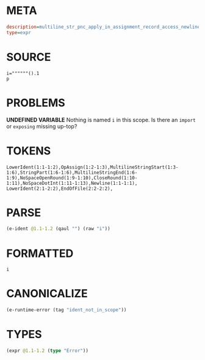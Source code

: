 # META
~~~ini
description=multiline_str_pnc_apply_in_assignment_record_access_newline
type=expr
~~~
# SOURCE
~~~roc
i=""""""().1
p
~~~
# PROBLEMS
**UNDEFINED VARIABLE**
Nothing is named `i` in this scope.
Is there an `import` or `exposing` missing up-top?

# TOKENS
~~~zig
LowerIdent(1:1-1:2),OpAssign(1:2-1:3),MultilineStringStart(1:3-1:6),StringPart(1:6-1:6),MultilineStringEnd(1:6-1:9),NoSpaceOpenRound(1:9-1:10),CloseRound(1:10-1:11),NoSpaceDotInt(1:11-1:13),Newline(1:1-1:1),
LowerIdent(2:1-2:2),EndOfFile(2:2-2:2),
~~~
# PARSE
~~~clojure
(e-ident @1.1-1.2 (qaul "") (raw "i"))
~~~
# FORMATTED
~~~roc
i
~~~
# CANONICALIZE
~~~clojure
(e-runtime-error (tag "ident_not_in_scope"))
~~~
# TYPES
~~~clojure
(expr @1.1-1.2 (type "Error"))
~~~

